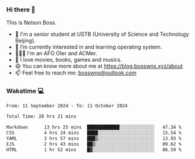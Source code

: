 ### Hi there 👋

<!--
**bosswnx/bosswnx** is a ✨ _special_ ✨ repository because its `README.md` (this file) appears on your GitHub profile.

Here are some ideas to get you started:

- 🔭 I’m currently working on ...
- 🌱 I’m currently learning ...
- 👯 I’m looking to collaborate on ...
- 🤔 I’m looking for help with ...
- 💬 Ask me about ...
- 📫 How to reach me: ...
- 😄 Pronouns: ...
- ⚡ Fun fact: ...
-->

This is Nelson Boss.

- 🏫 I'm a senior student at USTB (University of Science and Technology Beijing).
- 🌱 I’m currently interested in and learning operating system.
- 🧑🏻‍💻 I'm an AFO OIer and ACMer.
- 🥰 I love movies, books, games and musics.
- 😄 You can know more about me at https://blog.bosswnx.xyz/about
- 📫 Feel free to reach me: bosswnx@outlook.com

### Wakatime 💻

<!--START_SECTION:waka-->

```txt
From: 11 September 2024 - To: 11 October 2024

Total Time: 28 hrs 21 mins

Markdown      13 hrs 25 mins  ████████████░░░░░░░░░░░░░   47.34 %
CSS           4 hrs 24 mins   ████░░░░░░░░░░░░░░░░░░░░░   15.54 %
YAML          3 hrs 57 mins   ███▒░░░░░░░░░░░░░░░░░░░░░   13.93 %
EJS           2 hrs 43 mins   ██▒░░░░░░░░░░░░░░░░░░░░░░   09.62 %
HTML          1 hr 52 mins    █▓░░░░░░░░░░░░░░░░░░░░░░░   06.59 %
```

<!--END_SECTION:waka-->
